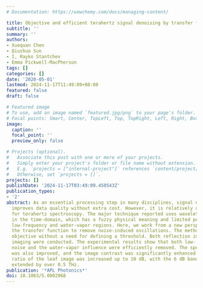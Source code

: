 ```yaml
---
# Documentation: https://wowchemy.com/docs/managing-content/

title: Objective and efficient terahertz signal denoising by transfer function reconstruction
subtitle: ''
summary: ''
authors:
- Xuequan Chen
- Qiushuo Sun
- I, Rayko Stantchev
- Emma Pickwell-MacPherson
tags: []
categories: []
date: '2020-05-01'
lastmod: 2024-11-17T11:49:09+08:00
featured: false
draft: false

# Featured image
# To use, add an image named `featured.jpg/png` to your page's folder.
# Focal points: Smart, Center, TopLeft, Top, TopRight, Left, Right, BottomLeft, Bottom, BottomRight.
image:
  caption: ''
  focal_point: ''
  preview_only: false

# Projects (optional).
#   Associate this post with one or more of your projects.
#   Simply enter your project's folder or file name without extension.
#   E.g. `projects = ["internal-project"]` references `content/project/deep-learning/index.md`.
#   Otherwise, set `projects = []`.
projects: []
publishDate: '2024-11-17T03:49:09.450543Z'
publication_types:
- '2'
abstract: As an essential processing step in many disciplines, signal denoising efficiently
  improves data quality without extra cost. However, it is relatively under-utilized
  for terahertz spectroscopy. The major technique reported uses wavelet denoising
  in the time-domain, which has a fuzzy physical meaning and limited performance in
  low-frequency and water-vapor regions. Here, we work from a new perspective by reconstructing
  the transfer function to remove noise-induced oscillations. The method is fully
  objective without a need for defining a threshold. Both reflection imaging and transmission
  imaging were conducted. The experimental results show that both low- and high-frequency
  noise and the water-vapor influence were efficiently removed. The spectrum accuracy
  was also improved, and the image contrast was significantly enhanced. The signal-to-noise
  ratio of the leaf image was increased up to 10 dB, with the 6 dB bandwidth being
  extended by over 0.5 THz.
publication: '*APL Photonics*'
doi: 10.1063/5.0002968
---
```

